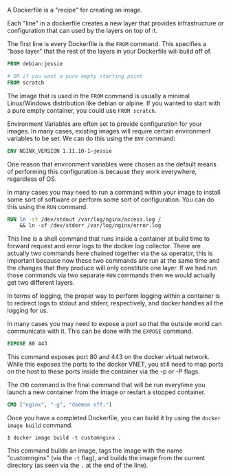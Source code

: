 A Dockerfile is a "recipe" for creating an image. 

Each "line" in a dockerfile creates a new layer that provides infrastructure or configuration that can used by the layers on top of it. 

The first line is every Dockerfile is the `FROM` command. This specifies a "base layer" that the rest of the layers in your Dockerfile will build off of. 

```dockerfile
FROM debian:jessie

# OR if you want a pure empty starting point
FROM scratch
```
The image that is used in the `FROM` command is usually a minimal Linux/Windows distribution like debian or alpine. If you wanted to start with a pure empty container, you could use `FROM scratch`. 

Environment Variables are often set to provide configuration for your images. In many cases, existing images will require certain environment variables to be set. We can do this using the `ENV` command:
```dockerfile
ENV NGINX_VERSION 1.11.10-1~jessie
```
One reason that environment variables were chosen as the default means of performing this configuration is because they work everywhere, regardless of OS. 

In many cases you may need to run a command within your image to install some sort of software or perform some sort of configuration. You can do this using the `RUN` command. 

```dockerfile
RUN ln -sf /dev/stdout /var/log/nginx/access.log / 
    && ln -sf /dev/stderr /var/log/nginx/error.log
```
This line is a shell command that runs inside a container at build time to forward request and error logs to the docker log collector. There are actually two commands here chained together via the `&&` operator, this is important because now these two commands are run at the same time and the changes that they produce will only constitute one layer. If we had run those commands via two separate `RUN` commands then we would actually get two different layers. 

In terms of logging, the proper way to perform logging within a container is to redirect logs to stdout and stderr, respectively, and docker handles all the logging for us. 

In many cases you may need to expose a port so that the outside world can communicate with it. This can be done with the `EXPOSE` command. 
```dockerfile
EXPOSE 80 443
```
This command exposes port 80 and 443 on the docker virtual network. While this exposes the ports to the docker VNET, you still need to map ports on the host to these ports inside the container via the -p or -P flags. 

The `CMD` command is the final command that will be run everytime you launch a new container from the image or restart a stopped container. 
```dockerfile
CMD ["nginx", "-g", "daemon off;"]
```

Once you have a completed Dockerfile, you can build it by using the `docker image build` command.
```
$ docker image build -t customnginx .
``` 
This command builds an image, tags the image with the name "customnginx" (via the `-t` flag), and builds the image from the current directory (as seen via the `.` at the end of the line). 